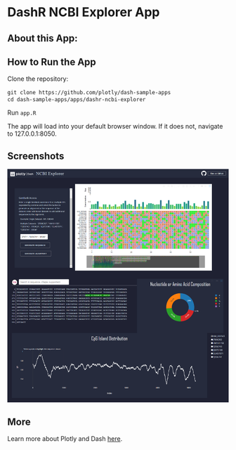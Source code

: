 # DashR NCBI Explorer App

## About this App:


## How to Run the App

Clone the repository:

```
git clone https://github.com/plotly/dash-sample-apps
cd dash-sample-apps/apps/dashr-ncbi-explorer
```

Run `app.R`

The app will load into your default browser window. If it does not, navigate to 127.0.0.1:8050.

## Screenshots

![ncbiexplorer.png](assets/ncbiexplorer.png)

## More

Learn more about Plotly and Dash [here](https://plot.ly/dash).
